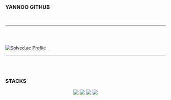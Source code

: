 ### YANNOO GITHUB
<br>
<hr>
<br>
<br>



[![Solved.ac Profile](http://mazassumnida.wtf/api/generate_badge?boj=yannoo)](https://solved.ac/yannoo)
<br>
<hr>
<br>
<br>


<h3>STACKS</h3>
<div align="center">
<img src="https://img.shields.io/badge/javascript-F7DF1E?style=for-the-badge&logo=javascript&logoColor=black" />
<img src="https://img.shields.io/badge/C++-00599C?style=for-the-badge&logo=C%2B%2B&logoColor=white" />
<img src="https://img.shields.io/badge/-C%23-239120?style=for-the-badge&logo=Csharp&logoColor=white" />
<img src="https://img.shields.io/badge/Unity-100000?style=for-the-badge&logo=unity&logoColor=white" />
</div>


